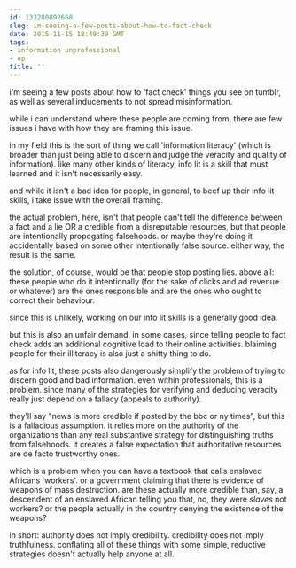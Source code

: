 ```yaml
---
id: 133280892668
slug: im-seeing-a-few-posts-about-how-to-fact-check
date: 2015-11-15 18:49:39 GMT
tags:
- information unprofessional
- op
title: ''
---
```

i'm seeing a few posts about how to 'fact check' things you see on tumblr, as well as several inducements to not spread misinformation.

while i can understand where these people are coming from, there are few issues i have with how they are framing this issue.

in my field this is the sort of thing we call 'information literacy' (which is broader than just being able to discern and judge the veracity and quality of information). like many other kinds of literacy, info lit is a skill that must learned and it isn't necessarily easy.

and while it isn't a bad idea for people, in general, to beef up their info lit skills, i take issue with the overall framing.

the actual problem, here, isn't that people can't tell the difference between a fact and a lie OR a credible from a disreputable resources, but that people are intentionally propogating falsehoods. or maybe they're doing it accidentally based on some other intentionally false source. either way, the result is the same.

the solution, of course, would be that people stop posting lies. above all: these people who do it intentionally (for the sake of clicks and ad revenue or whatever) are the ones responsible and are the ones who ought to correct their behaviour.

since this is unlikely, working on our info lit skills is a generally good idea.

but this is also an unfair demand, in some cases, since telling people to fact check adds an additional cognitive load to their online activities. blaiming people for their illiteracy is also just a shitty thing to do.

as for info lit, these posts also dangerously simplify the problem of trying to discern good and bad information. even within professionals, this is a problem. since many of the strategies for verifying and deducing veracity really just depend on a fallacy (appeals to authority).

they'll say "news is more credible if posted by the bbc or ny times", but this is a fallacious assumption. it relies more on the authority of the organizations than any real substantive strategy for distinguishing truths from falsehoods. it creates a false expectation that authoritative resources are de facto trustworthy ones. 

which is a problem when you can have a textbook that calls enslaved Africans 'workers'. or a government claiming that there is evidence of weapons of mass destruction. are these actually more credible than, say, a descendent of an enslaved African telling you that, no, they were *slaves* not workers? or the people actually in the country denying the existence of the weapons?

in short: authority does not imply credibility. credibility does not imply truthfulness. conflating all of these things with some simple, reductive strategies doesn't actually help anyone at all.